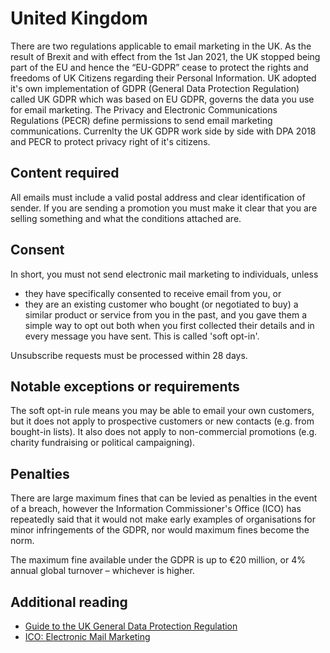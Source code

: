 # United Kingdom
There are two regulations applicable to email marketing in the UK. As the result of Brexit and with effect from the 1st Jan 2021, the UK stopped being part of the EU and hence the “EU-GDPR” cease to protect the rights and freedoms of UK Citizens regarding their Personal Information. UK adopted it's own implementation of GDPR (General Data Protection Regulation) called UK GDPR which was based on EU GDPR, governs the data you use for email marketing. The Privacy and Electronic Communications Regulations (PECR) define permissions to send email marketing communications. Currenlty the UK GDPR work side by side with DPA 2018 and PECR to protect privacy right of it's citizens.

## Content required
All emails must include a valid postal address and clear identification of sender. If you are sending a promotion you must make it clear that you are selling something and what the conditions attached are.

## Consent
In short, you must not send electronic mail marketing to individuals, unless
- they have specifically consented to receive email from you, or
- they are an existing customer who bought (or negotiated to buy) a similar product or service from you in the past, and you gave them a simple way to opt out both when you first collected their details and in every message you have sent. This is called 'soft opt-in'.

Unsubscribe requests must be processed within 28 days.

## Notable exceptions or requirements
The soft opt-in rule means you may be able to email your own customers, but it does not apply to prospective customers or new contacts (e.g. from bought-in lists). It also does not apply to non-commercial promotions (e.g. charity fundraising or political campaigning).

## Penalties
There are large maximum fines that can be levied as penalties in the event of a breach, however the Information Commissioner's Office (ICO) has repeatedly said that it would not make early examples of organisations for minor infringements of the GDPR, nor would maximum fines become the norm.

The maximum fine available under the GDPR is up to €20 million, or 4% annual global turnover – whichever is higher.

## Additional reading
- [Guide to the UK General Data Protection Regulation](https://ico.org.uk/for-organisations/guide-to-data-protection/guide-to-the-general-data-protection-regulation-gdpr/)
- [ICO: Electronic Mail Marketing](https://ico.org.uk/for-organisations/guide-to-pecr/electronic-and-telephone-marketing/electronic-mail-marketing/)
